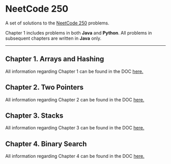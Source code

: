 # NeetCode 250

A set of solutions to the [NeetCode 250](https://neetcode.io/practice) problems.

Chapter 1 includes problems in both **Java** and **Python**.
All problems in subsequent chapters are written in **Java** only.

---

## Chapter 1. Arrays and Hashing

All information regarding Chapter 1 can be found in the DOC [here.](ArraysAndHashing/DOC.md)

## Chapter 2. Two Pointers

All information regarding Chapter 2 can be found in the DOC [here.](TwoPointers/DOC.md)

## Chapter 3. Stacks

All information regarding Chapter 3 can be found in the DOC [here.](Stacks/DOC.md)

## Chapter 4. Binary Search

All information regarding Chapter 4 can be found in the DOC [here.](BinarySearch/DOC.md)
